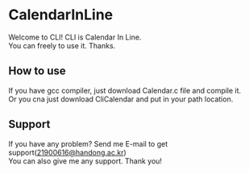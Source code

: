 CalendarInLine
==============

Welcome to CLI! CLI is Calendar In Line.   
You can freely to use it. Thanks.

How to use
----------
If you have gcc compiler, just download Calendar.c file and compile it.   
Or you cna just download CliCalendar and put in your path location.   

Support
-------
If you have any problem? Send me E-mail to get support(21900616@handong.ac.kr)   
You can also give me any support. Thank you!
